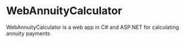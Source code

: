 
# WebAnnuityCalculator

WebAnnuityCalculator is a web app in C# and ASP.NET for calculating annuity payments

